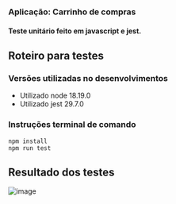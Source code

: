 ### Aplicação: Carrinho de compras
#### Teste unitário feito em javascript e jest.

## Roteiro para testes

### Versões utilizadas no desenvolvimentos
- Utilizado node 18.19.0
- Utilizado jest 29.7.0

### Instruções terminal de comando
```
npm install
npm run test
```

## Resultado dos testes
![image](https://github.com/devfabri/ES1-Teste-Unitario/assets/36730839/cba55414-4cef-43bd-9fe8-853d8e1dab5b)
